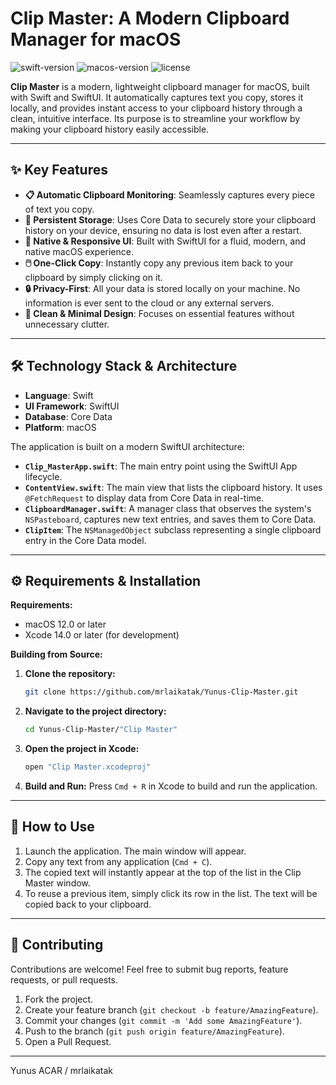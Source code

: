 # Clip Master: A Modern Clipboard Manager for macOS

![swift-version](https://img.shields.io/badge/swift-5.7-orange.svg)
![macos-version](https://img.shields.io/badge/macOS-12.0%2B-blue.svg)
![license](https://img.shields.io/badge/license-MIT-green.svg)

**Clip Master** is a modern, lightweight clipboard manager for macOS, built with Swift and SwiftUI. It automatically captures text you copy, stores it locally, and provides instant access to your clipboard history through a clean, intuitive interface. Its purpose is to streamline your workflow by making your clipboard history easily accessible.

---

## ✨ Key Features

- **📋 Automatic Clipboard Monitoring**: Seamlessly captures every piece of text you copy.
- **💾 Persistent Storage**: Uses Core Data to securely store your clipboard history on your device, ensuring no data is lost even after a restart.
- **🚀 Native & Responsive UI**: Built with SwiftUI for a fluid, modern, and native macOS experience.
- **🖱️ One-Click Copy**: Instantly copy any previous item back to your clipboard by simply clicking on it.
- **🔒 Privacy-First**: All your data is stored locally on your machine. No information is ever sent to the cloud or any external servers.
- **🧹 Clean & Minimal Design**: Focuses on essential features without unnecessary clutter.

---

## 🛠️ Technology Stack & Architecture

- **Language**: Swift
- **UI Framework**: SwiftUI
- **Database**: Core Data
- **Platform**: macOS

The application is built on a modern SwiftUI architecture:
- **`Clip_MasterApp.swift`**: The main entry point using the SwiftUI App lifecycle.
- **`ContentView.swift`**: The main view that lists the clipboard history. It uses `@FetchRequest` to display data from Core Data in real-time.
- **`ClipboardManager.swift`**: A manager class that observes the system's `NSPasteboard`, captures new text entries, and saves them to Core Data.
- **`ClipItem`**: The `NSManagedObject` subclass representing a single clipboard entry in the Core Data model.

---

## ⚙️ Requirements & Installation

**Requirements:**
- macOS 12.0 or later
- Xcode 14.0 or later (for development)

**Building from Source:**
1.  **Clone the repository:**
    ```bash
    git clone https://github.com/mrlaikatak/Yunus-Clip-Master.git
    ```
2.  **Navigate to the project directory:**
    ```bash
    cd Yunus-Clip-Master/"Clip Master"
    ```
3.  **Open the project in Xcode:**
    ```bash
    open "Clip Master.xcodeproj"
    ```
4.  **Build and Run:**
    Press `Cmd + R` in Xcode to build and run the application.

---

## 📖 How to Use

1.  Launch the application. The main window will appear.
2.  Copy any text from any application (`Cmd + C`).
3.  The copied text will instantly appear at the top of the list in the Clip Master window.
4.  To reuse a previous item, simply click its row in the list. The text will be copied back to your clipboard.

---

## 🤝 Contributing

Contributions are welcome! Feel free to submit bug reports, feature requests, or pull requests.

1.  Fork the project.
2.  Create your feature branch (`git checkout -b feature/AmazingFeature`).
3.  Commit your changes (`git commit -m 'Add some AmazingFeature'`).
4.  Push to the branch (`git push origin feature/AmazingFeature`).
5.  Open a Pull Request.

---

Yunus ACAR / mrlaikatak
